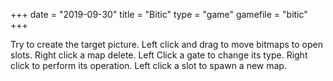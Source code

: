 +++
date = "2019-09-30"
title = "Bitic"
type = "game"
gamefile = "bitic"
+++

Try to create the target picture. Left click and drag to move bitmaps to open slots. Right click a map delete. Left Click a gate to change its type. Right click to perform its operation. Left click a slot to spawn a new map.